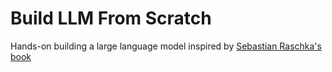 # Build LLM From Scratch

Hands-on building a large language model inspired by [Sebastian Raschka's book](https://www.manning.com/books/build-a-large-language-model-from-scratch)
